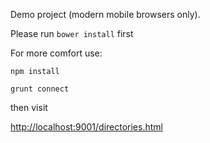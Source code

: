 Demo project (modern mobile browsers only).

Please run `bower install` first

 For more comfort use:

 `npm install`

 `grunt connect`

 then visit

 [http://localhost:9001/directories.html](http://localhost:9001/index.html)